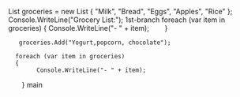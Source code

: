 List<string> groceries = new List<string> { "Milk", "Bread", "Eggs", "Apples", "Rice" };
Console.WriteLine("Grocery List:");
 1st-branch
      foreach (var item in groceries)
      {
            Console.WriteLine("- " + item);
       }


       groceries.Add("Yogurt,popcorn, chocolate");

      foreach (var item in groceries) 
      {
            Console.WriteLine("- " + item);
       }
 main
